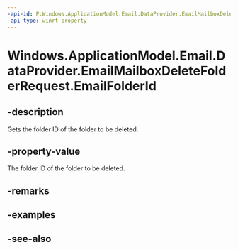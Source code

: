 ----api-id: P:Windows.ApplicationModel.Email.DataProvider.EmailMailboxDeleteFolderRequest.EmailFolderId
-api-type: winrt property
---<!-- Property syntaxpublic string EmailFolderId { get; }--># Windows.ApplicationModel.Email.DataProvider.EmailMailboxDeleteFolderRequest.EmailFolderId## -descriptionGets the folder ID of the folder to be deleted.## -property-valueThe folder ID of the folder to be deleted.## -remarks## -examples## -see-also